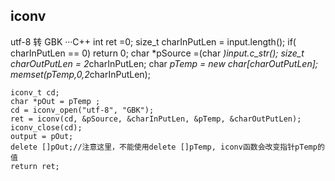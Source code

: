 ## iconv
utf-8 转 GBK
···C++
int ret =0;
	size_t charInPutLen = input.length();
	if( charInPutLen == 0)
		return 0;
	char *pSource =(char *)input.c_str();
    size_t charOutPutLen = 2*charInPutLen;
	char *pTemp = new char[charOutPutLen];
	memset(pTemp,0,2*charInPutLen);
	
	iconv_t cd;
    char *pOut = pTemp ;
    cd = iconv_open("utf-8", "GBK");
    ret = iconv(cd, &pSource, &charInPutLen, &pTemp, &charOutPutLen);
    iconv_close(cd);
	output = pOut;
	delete []pOut;//注意这里，不能使用delete []pTemp, iconv函数会改变指针pTemp的值
	return ret;
```